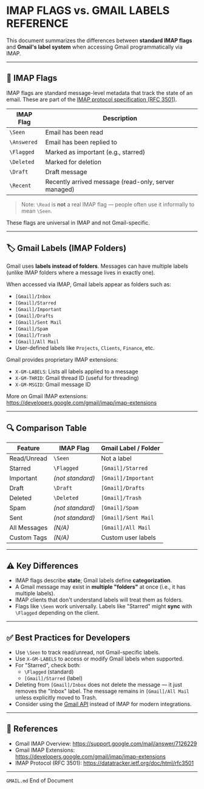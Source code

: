 # IMAP FLAGS vs. GMAIL LABELS REFERENCE

This document summarizes the differences between **standard IMAP flags** and **Gmail's label system** when accessing Gmail programmatically via IMAP.

---

## 📨 IMAP Flags

IMAP flags are standard message-level metadata that track the state of an email. These are part of the [IMAP protocol specification (RFC 3501)](https://datatracker.ietf.org/doc/html/rfc3501).

| IMAP Flag   | Description                                   |
|-------------|-----------------------------------------------|
| `\Seen`     | Email has been read                           |
| `\Answered` | Email has been replied to                     |
| `\Flagged`  | Marked as important (e.g., starred)           |
| `\Deleted`  | Marked for deletion                           |
| `\Draft`    | Draft message                                 |
| `\Recent`   | Recently arrived message (read-only, server managed) |

> Note: `\Read` is **not** a real IMAP flag — people often use it informally to mean `\Seen`.

These flags are universal in IMAP and not Gmail-specific.

---

## 🏷 Gmail Labels (IMAP Folders)

Gmail uses **labels instead of folders**. Messages can have multiple labels (unlike IMAP folders where a message lives in exactly one).

When accessed via IMAP, Gmail labels appear as folders such as:

- `[Gmail]/Inbox`
- `[Gmail]/Starred`
- `[Gmail]/Important`
- `[Gmail]/Drafts`
- `[Gmail]/Sent Mail`
- `[Gmail]/Spam`
- `[Gmail]/Trash`
- `[Gmail]/All Mail`
- User-defined labels like `Projects`, `Clients`, `Finance`, etc.

Gmail provides proprietary IMAP extensions:

- `X-GM-LABELS`: Lists all labels applied to a message
- `X-GM-THRID`: Gmail thread ID (useful for threading)
- `X-GM-MSGID`: Gmail message ID

More on Gmail IMAP extensions:
<https://developers.google.com/gmail/imap/imap-extensions>

---

## 🔍 Comparison Table

| Feature         | IMAP Flag        | Gmail Label / Folder        |
|-----------------|------------------|------------------------------|
| Read/Unread     | `\Seen`          | Not a label                 |
| Starred         | `\Flagged`       | `[Gmail]/Starred`           |
| Important       | *(not standard)* | `[Gmail]/Important`         |
| Draft           | `\Draft`         | `[Gmail]/Drafts`            |
| Deleted         | `\Deleted`       | `[Gmail]/Trash`             |
| Spam            | *(not standard)* | `[Gmail]/Spam`              |
| Sent            | *(not standard)* | `[Gmail]/Sent Mail`         |
| All Messages    | *(N/A)*          | `[Gmail]/All Mail`          |
| Custom Tags     | *(N/A)*          | Custom user labels          |

---

## ⚠ Key Differences

- IMAP flags describe **state**; Gmail labels define **categorization**.
- A Gmail message may exist in **multiple "folders"** at once (i.e., it has multiple labels).
- IMAP clients that don't understand labels will treat them as folders.
- Flags like `\Seen` work universally. Labels like "Starred" might **sync** with `\Flagged` depending on the client.

---

## ✅ Best Practices for Developers

- Use `\Seen` to track read/unread, not Gmail-specific labels.
- Use `X-GM-LABELS` to access or modify Gmail labels when supported.
- For "Starred", check both:
  - `\Flagged` (standard)
  - `[Gmail]/Starred` (label)
- Deleting from `[Gmail]/Inbox` does not delete the message — it just removes the "Inbox" label. The message remains in `[Gmail]/All Mail` unless explicitly moved to Trash.
- Consider using the [Gmail API](https://developers.google.com/gmail/api) instead of IMAP for modern integrations.

---

## 🔗 References

- Gmail IMAP Overview: <https://support.google.com/mail/answer/7126229>
- Gmail IMAP Extensions: <https://developers.google.com/gmail/imap/imap-extensions>
- IMAP Protocol (RFC 3501): <https://datatracker.ietf.org/doc/html/rfc3501>

---
```GMAIL.md``` End of Document
